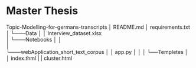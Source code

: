 # Master Thesis 
Topic-Modelling-for-germans-transcripts
│   README.md
│   requirements.txt       
│
└───Data
│   │   Interview_dataset.xlsx  
│
└───Notebooks
│   │   
│   
└───webApplication_short_text_corpus
│   │   app.py
│   │
│   └──Templetes
│       │   index.thml
|       |   cluster.html
